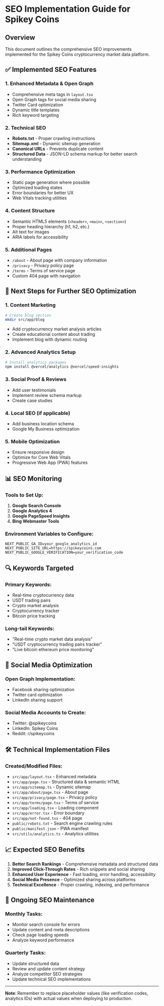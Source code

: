 # SEO Implementation Guide for Spikey Coins

## Overview

This document outlines the comprehensive SEO improvements implemented for the Spikey Coins cryptocurrency market data platform.

## ✅ Implemented SEO Features

### 1. **Enhanced Metadata & Open Graph**

- Comprehensive meta tags in `layout.tsx`
- Open Graph tags for social media sharing
- Twitter Card optimization
- Dynamic title templates
- Rich keyword targeting

### 2. **Technical SEO**

- **Robots.txt** - Proper crawling instructions
- **Sitemap.xml** - Dynamic sitemap generation
- **Canonical URLs** - Prevents duplicate content
- **Structured Data** - JSON-LD schema markup for better search understanding

### 3. **Performance Optimization**

- Static page generation where possible
- Optimized loading states
- Error boundaries for better UX
- Web Vitals tracking utilities

### 4. **Content Structure**

- Semantic HTML5 elements (`<header>`, `<main>`, `<section>`)
- Proper heading hierarchy (h1, h2, etc.)
- Alt text for images
- ARIA labels for accessibility

### 5. **Additional Pages**

- `/about` - About page with company information
- `/privacy` - Privacy policy page
- `/terms` - Terms of service page
- Custom 404 page with navigation

## 🚀 Next Steps for Further SEO Optimization

### 1. **Content Marketing**

```bash
# Create blog section
mkdir src/app/blog
```

- Add cryptocurrency market analysis articles
- Create educational content about trading
- Implement blog with dynamic routing

### 2. **Advanced Analytics Setup**

```bash
# Install analytics packages
npm install @vercel/analytics @vercel/speed-insights
```

### 3. **Social Proof & Reviews**

- Add user testimonials
- Implement review schema markup
- Create case studies

### 4. **Local SEO (if applicable)**

- Add business location schema
- Google My Business optimization

### 5. **Mobile Optimization**

- Ensure responsive design
- Optimize for Core Web Vitals
- Progressive Web App (PWA) features

## 📊 SEO Monitoring

### Tools to Set Up:

1. **Google Search Console**
2. **Google Analytics 4**
3. **Google PageSpeed Insights**
4. **Bing Webmaster Tools**

### Environment Variables to Configure:

```env
NEXT_PUBLIC_GA_ID=your_google_analytics_id
NEXT_PUBLIC_SITE_URL=https://spikeycoins.com
NEXT_PUBLIC_GOOGLE_VERIFICATION=your_verification_code
```

## 🔍 Keywords Targeted

### Primary Keywords:

- Real-time cryptocurrency data
- USDT trading pairs
- Crypto market analysis
- Cryptocurrency tracker
- Bitcoin price tracking

### Long-tail Keywords:

- "Real-time crypto market data analysis"
- "USDT cryptocurrency trading pairs tracker"
- "Live bitcoin ethereum price monitoring"

## 📱 Social Media Optimization

### Open Graph Implementation:

- Facebook sharing optimization
- Twitter card optimization
- LinkedIn sharing support

### Social Media Accounts to Create:

- Twitter: @spikeycoins
- LinkedIn: Spikey Coins
- Reddit: r/spikeycoins

## 🛠 Technical Implementation Files

### Created/Modified Files:

- `src/app/layout.tsx` - Enhanced metadata
- `src/app/page.tsx` - Structured data & semantic HTML
- `src/app/sitemap.ts` - Dynamic sitemap
- `src/app/about/page.tsx` - About page
- `src/app/privacy/page.tsx` - Privacy policy
- `src/app/terms/page.tsx` - Terms of service
- `src/app/loading.tsx` - Loading component
- `src/app/error.tsx` - Error boundary
- `src/app/not-found.tsx` - 404 page
- `public/robots.txt` - Search engine crawling rules
- `public/manifest.json` - PWA manifest
- `src/utils/analytics.ts` - Analytics utilities

## 📈 Expected SEO Benefits

1. **Better Search Rankings** - Comprehensive metadata and structured data
2. **Improved Click-Through Rates** - Rich snippets and social sharing
3. **Enhanced User Experience** - Fast loading, error handling, accessibility
4. **Social Media Presence** - Optimized sharing across platforms
5. **Technical Excellence** - Proper crawling, indexing, and performance

## 🔄 Ongoing SEO Maintenance

### Monthly Tasks:

- Monitor search console for errors
- Update content and meta descriptions
- Check page loading speeds
- Analyze keyword performance

### Quarterly Tasks:

- Update structured data
- Review and update content strategy
- Analyze competitor SEO strategies
- Update technical SEO implementations

---

**Note**: Remember to replace placeholder values (like verification codes, analytics IDs) with actual values when deploying to production.
